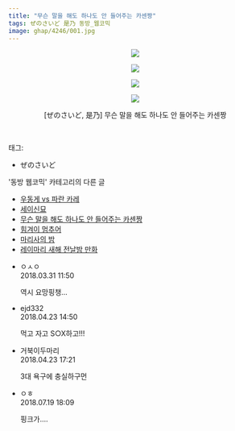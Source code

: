 ```yaml
---
title: "무슨 말을 해도 하나도 안 들어주는 카센짱"
tags: ぜのさいど 是乃 동방_웹코믹
image: ghap/4246/001.jpg
---
```

<div class="article">
<p style="text-align: center; clear: none; float: none;"><img src="{{ site.nasurl }}/ghap/4246/001.jpg"/></p>
<p style="text-align: center; clear: none; float: none;"><img src="{{ site.nasurl }}/ghap/4246/002.jpg"/></p>
<p style="text-align: center; clear: none; float: none;"><img src="{{ site.nasurl }}/ghap/4246/003.jpg"/></p>
<p style="text-align: center; clear: none; float: none;"><img src="{{ site.nasurl }}/ghap/4246/004.jpg"/></p>
<p style="text-align: center; clear: none; float: none;">[ぜのさいど, 是乃] 무슨 말을 해도 하나도 안 들어주는 카센짱</p>
<p><br/></p>
</div><div class="tagTrail">
<p>태그: </p>
<ul>
<li>ぜのさいど</li>
</ul>
</div><div class="another">
<p>'동방 웹코믹' 카테고리의 다른 글</p>
<ul>
<li><a href="/2018-03-31-ghap_4248">우동게 vs 파란 카레</a></li>
<li><a href="/2018-03-31-ghap_4247">세이신묘</a></li>
<li><a href="/2018-03-31-ghap_4246">무슨 말을 해도 하나도 안 들어주는 카센짱</a></li>
<li><a href="/2018-03-31-ghap_4245">힘겨이 멈추어</a></li>
<li><a href="/2018-03-31-ghap_4244">마리사의 밤</a></li>
<li><a href="/2018-03-31-ghap_4243">레이마리 새해 전날밤 만화</a></li>
</ul>
</div><div class="cb_module cb_fluid">
<div class="cb_wrt cb_profile">
<div class="comment">
<ul>
<li class="cb_thumb_off" id="comment15230829">
<div class="cb_comment_area">
<div class="cb_info_area">
<div class="cb_section">
<span class="cb_nick_name">ㅇㅅㅇ</span>
</div>
<div class="cb_section">
<span class="cb_date">2018.03.31 11:50 </span>
</div>
</div>
<div class="cb_dsc_comment">
<p class="cb_dsc">
											역시 요망핑챙...
										</p>
</div>
</div></li>
<li class="cb_thumb_off" id="comment15243717">
<div class="cb_comment_area">
<div class="cb_info_area">
<div class="cb_section">
<span class="cb_nick_name">ejd332</span>
</div>
<div class="cb_section">
<span class="cb_date">2018.04.23 14:50 </span>
</div>
</div>
<div class="cb_dsc_comment">
<p class="cb_dsc">
											먹고 자고 S○X하고!!!
										</p>
</div>
</div></li>
<li class="cb_thumb_off" id="comment15243869">
<div class="cb_comment_area">
<div class="cb_info_area">
<div class="cb_section">
<span class="cb_nick_name">거북이두마리</span>
</div>
<div class="cb_section">
<span class="cb_date">2018.04.23 17:21 </span>
</div>
</div>
<div class="cb_dsc_comment">
<p class="cb_dsc">
											3대 욕구에 충실하구먼
										</p>
</div>
</div></li>
<li class="cb_thumb_off" id="comment15290077">
<div class="cb_comment_area">
<div class="cb_info_area">
<div class="cb_section">
<span class="cb_nick_name">ㅇㅎ</span>
</div>
<div class="cb_section">
<span class="cb_date">2018.07.19 18:09 </span>
</div>
</div>
<div class="cb_dsc_comment">
<p class="cb_dsc">
											핑크가....
										</p>
</div>
</div></li>
</ul>
</div>
</div><!-- commentList close -->
</div>